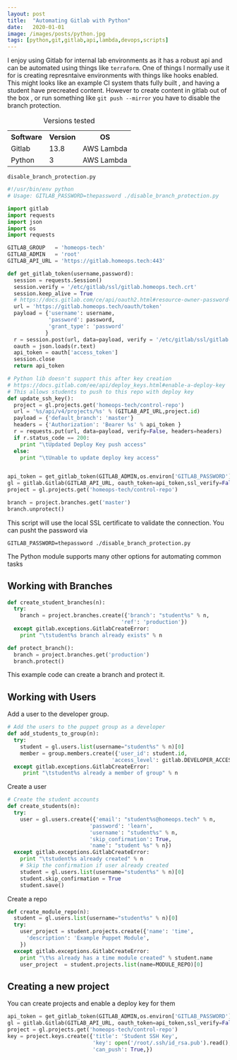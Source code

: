 ```yaml
---
layout: post
title:  "Automating Gitlab with Python"
date:   2020-01-01
image: /images/posts/python.jpg
tags: [python,git,gitlab,api,lambda,devops,scripts]
---
```


I enjoy using Gitlab for internal lab environments as it has a robust api and can be automated using things like `terraform`. One of things I normally use it for is creating represntaive environments with things like hooks enabled. This might looks like an example CI system thats fully built , and having a student have precreated content. However to create content in gitlab out of the box , or run something like `git push --mirror` you have to disable the branch protection. 

<!--more-->


<table>
    <caption>Versions tested</caption>
    <tbody>
        <tr>
            <th>Software</th>
            <th>Version</th>
            <th>OS</th>
        </tr>
        <tr>
            <td>Gitlab</td>
            <td>13.8</td>
            <td>AWS Lambda</td>
        </tr>
        <tr>
            <td>Python</td>
            <td>3</td>
            <td>AWS Lambda</td>
        </tr>
    </tbody>
</table>


  
`disable_branch_protection.py`
  

```python
#!/usr/bin/env python    
# Usage: GITLAB_PASSWORD=thepassword ./disable_branch_protection.py    

import gitlab    
import requests    
import json    
import os    
import requests    

GITLAB_GROUP   = 'homeops-tech'    
GITLAB_ADMIN   = 'root'    
GITLAB_API_URL = 'https://gitlab.homeops.tech:443'    

def get_gitlab_token(username,password):    
  session = requests.Session()    
  session.verify = '/etc/gitlab/ssl/gitlab.homeops.tech.crt'    
  session.keep_alive = True    
  # https://docs.gitlab.com/ce/api/oauth2.html#resource-owner-password-credential    
  url = 'https://gitlab.homeops.tech/oauth/token'    
  payload = {'username': username,    
             'password': password,    
             'grant_type': 'password'    
            }    
  r = session.post(url, data=payload, verify = '/etc/gitlab/ssl/gitlab.homeops.tech.crt')    
  oauth = json.loads(r.text)    
  api_token = oauth['access_token']    
  session.close    
  return api_token    

# Python lib doesn't support this after key creation
# https://docs.gitlab.com/ee/api/deploy_keys.html#enable-a-deploy-key
# This allows students to push to this repo with deploy key
def update_ssh_key():
  project = gl.projects.get('homeops-tech/control-repo')
  url = '%s/api/v4/projects/%s' % (GITLAB_API_URL,project.id)
  payload = {'default_branch': 'master'}
  headers = {'Authorization': 'Bearer %s' % api_token }
  r = requests.put(url, data=payload, verify=False, headers=headers)
  if r.status_code == 200:
    print "\tUpdated Deploy Key push access"
  else:
    print "\tUnable to update deploy key access"


api_token = get_gitlab_token(GITLAB_ADMIN,os.environ['GITLAB_PASSWORD'])    
gl = gitlab.Gitlab(GITLAB_API_URL, oauth_token=api_token,ssl_verify=False)    
project = gl.projects.get('homeops-tech/control-repo')    

branch = project.branches.get('master')    
branch.unprotect()
```

This script will use the local SSL certificate to validate the connection. You can pusht the password via 

```shell
GITLAB_PASSWORD=thepassword ./disable_branch_protection.py
```

The Python module supports many other options for automating common tasks

## Working with Branches 


```python
def create_student_branches(n):
  try:
    branch = project.branches.create({'branch': "student%s" % n,
                                    'ref': 'production'})
  except gitlab.exceptions.GitlabCreateError:
    print "\tstudent%s branch already exists" % n

def protect_branch():
  branch = project.branches.get('production')
  branch.protect()
```

This example code can create a branch and protect it.

## Working with Users

Add a user to the developer group.

```python
# Add the users to the puppet group as a developer
def add_students_to_group(n):
  try:
    student = gl.users.list(username="student%s" % n)[0]
    member = group.members.create({'user_id': student.id,
                                 'access_level': gitlab.DEVELOPER_ACCESS})
  except gitlab.exceptions.GitlabCreateError:
     print "\tstudent%s already a member of group" % n
```

Create a user

```python
# Create the student accounts
def create_students(n):
  try:
    user = gl.users.create({'email': "student%s@homeops.tech" % n,
                          'password': 'learn',
                          'username': "student%s" % n,
                          'skip_confirmation': True,
                          'name': "student %s" % n})
  except gitlab.exceptions.GitlabCreateError:
    print "\tstudent%s already created" % n
    # Skip the confirmation if user already created
    student = gl.users.list(username="student%s" % n)[0]
    student.skip_confirmation = True
    student.save()
```

Create a repo

```python
def create_module_repo(n):
  student = gl.users.list(username="student%s" % n)[0]
  try:
    user_project = student.projects.create({'name': 'time',
      'description': 'Example Puppet Module',
    })
  except gitlab.exceptions.GitlabCreateError:
    print "\t%s already has a time module created" % student.name
    user_project  = student.projects.list(name=MODULE_REPO)[0]
```

## Creating a new project

You can create projects and enable a deploy key for them

```python
api_token = get_gitlab_token(GITLAB_ADMIN,os.environ['GITLAB_PASSWORD'])
gl = gitlab.Gitlab(GITLAB_API_URL, oauth_token=api_token,ssl_verify=False)
project = gl.projects.get('homeops-tech/control-repo')
key = project.keys.create({'title': 'Student SSH Key',
                           'key': open('/root/.ssh/id_rsa.pub').read(),
                           'can_push': True,})
```
